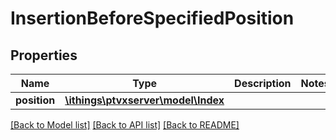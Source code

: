 # InsertionBeforeSpecifiedPosition

## Properties
Name | Type | Description | Notes
------------ | ------------- | ------------- | -------------
**position** | [**\ithings\ptvxserver\model\Index**](Index.md) |  | 

[[Back to Model list]](../../README.md#documentation-for-models) [[Back to API list]](../../README.md#documentation-for-api-endpoints) [[Back to README]](../../README.md)

